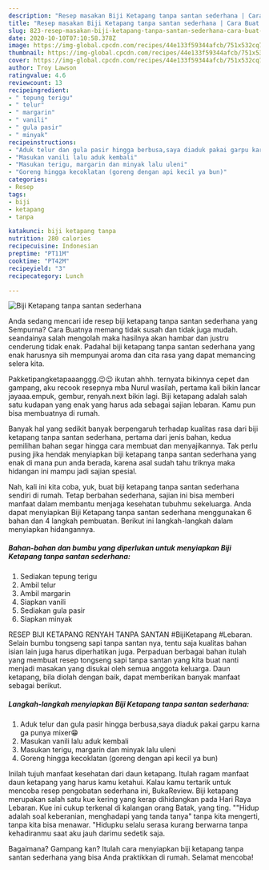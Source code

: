 ```yaml
---
description: "Resep masakan Biji Ketapang tanpa santan sederhana | Cara Buat Biji Ketapang tanpa santan sederhana Yang Sempurna"
title: "Resep masakan Biji Ketapang tanpa santan sederhana | Cara Buat Biji Ketapang tanpa santan sederhana Yang Sempurna"
slug: 823-resep-masakan-biji-ketapang-tanpa-santan-sederhana-cara-buat-biji-ketapang-tanpa-santan-sederhana-yang-sempurna
date: 2020-10-10T07:10:58.378Z
image: https://img-global.cpcdn.com/recipes/44e133f59344afcb/751x532cq70/biji-ketapang-tanpa-santan-sederhana-foto-resep-utama.jpg
thumbnail: https://img-global.cpcdn.com/recipes/44e133f59344afcb/751x532cq70/biji-ketapang-tanpa-santan-sederhana-foto-resep-utama.jpg
cover: https://img-global.cpcdn.com/recipes/44e133f59344afcb/751x532cq70/biji-ketapang-tanpa-santan-sederhana-foto-resep-utama.jpg
author: Troy Lawson
ratingvalue: 4.6
reviewcount: 13
recipeingredient:
- " tepung terigu"
- " telur"
- " margarin"
- " vanili"
- " gula pasir"
- " minyak"
recipeinstructions:
- "Aduk telur dan gula pasir hingga berbusa,saya diaduk pakai garpu karna ga punya mixer😁"
- "Masukan vanili lalu aduk kembali"
- "Masukan terigu, margarin dan minyak lalu uleni"
- "Goreng hingga kecoklatan (goreng dengan api kecil ya bun)"
categories:
- Resep
tags:
- biji
- ketapang
- tanpa

katakunci: biji ketapang tanpa 
nutrition: 280 calories
recipecuisine: Indonesian
preptime: "PT11M"
cooktime: "PT42M"
recipeyield: "3"
recipecategory: Lunch

---
```



![Biji Ketapang tanpa santan sederhana](https://img-global.cpcdn.com/recipes/44e133f59344afcb/751x532cq70/biji-ketapang-tanpa-santan-sederhana-foto-resep-utama.jpg)

Anda sedang mencari ide resep biji ketapang tanpa santan sederhana yang Sempurna? Cara Buatnya memang tidak susah dan tidak juga mudah. seandainya salah mengolah maka hasilnya akan hambar dan justru cenderung tidak enak. Padahal biji ketapang tanpa santan sederhana yang enak harusnya sih mempunyai aroma dan cita rasa yang dapat memancing selera kita.

Pakketipangketapaaanggg.😉😉 ikutan ahhh. ternyata bikinnya cepet dan gampang, aku recook resepnya mba Nurul wasilah, pertama kali bikin lancar jayaaa.empuk, gembur, renyah.next bikin lagi. Biji ketapang adalah salah satu kudapan yang enak yang harus ada sebagai sajian lebaran. Kamu pun bisa membuatnya di rumah.

Banyak hal yang sedikit banyak berpengaruh terhadap kualitas rasa dari biji ketapang tanpa santan sederhana, pertama dari jenis bahan, kedua pemilihan bahan segar hingga cara membuat dan menyajikannya. Tak perlu pusing jika hendak menyiapkan biji ketapang tanpa santan sederhana yang enak di mana pun anda berada, karena asal sudah tahu triknya maka hidangan ini mampu jadi sajian spesial.


Nah, kali ini kita coba, yuk, buat biji ketapang tanpa santan sederhana sendiri di rumah. Tetap berbahan sederhana, sajian ini bisa memberi manfaat dalam membantu menjaga kesehatan tubuhmu sekeluarga. Anda dapat menyiapkan Biji Ketapang tanpa santan sederhana menggunakan 6 bahan dan 4 langkah pembuatan. Berikut ini langkah-langkah dalam menyiapkan hidangannya.

<!--inarticleads1-->

##### Bahan-bahan dan bumbu yang diperlukan untuk menyiapkan Biji Ketapang tanpa santan sederhana:

1. Sediakan  tepung terigu
1. Ambil  telur
1. Ambil  margarin
1. Siapkan  vanili
1. Sediakan  gula pasir
1. Siapkan  minyak


RESEP BIJI KETAPANG RENYAH TANPA SANTAN #BijiKetapang #Lebaran. Selain bumbu tongseng sapi tanpa santan nya, tentu saja kualitas bahan isian lain juga harus diperhatikan juga. Perpaduan berbagai bahan itulah yang membuat resep tongseng sapi tanpa santan yang kita buat nanti menjadi masakan yang disukai oleh semua anggota keluarga. Daun ketapang, bila diolah dengan baik, dapat memberikan banyak manfaat sebagai berikut. 

<!--inarticleads2-->

##### Langkah-langkah menyiapkan Biji Ketapang tanpa santan sederhana:

1. Aduk telur dan gula pasir hingga berbusa,saya diaduk pakai garpu karna ga punya mixer😁
1. Masukan vanili lalu aduk kembali
1. Masukan terigu, margarin dan minyak lalu uleni
1. Goreng hingga kecoklatan (goreng dengan api kecil ya bun)


Inilah tujuh manfaat kesehatan dari daun ketapang. Itulah ragam manfaat daun ketapang yang harus kamu ketahui. Kalau kamu tertarik untuk mencoba resep pengobatan sederhana ini, BukaReview. Biji ketapang merupakan salah satu kue kering yang kerap dihidangkan pada Hari Raya Lebaran. Kue ini cukup terkenal di kalangan orang Batak, yang ting. &#34;&#34;Hidup adalah soal keberanian, menghadapi yang tanda tanya&#34; tanpa kita mengerti, tanpa kita bisa menawar. &#34;Hidupku selalu serasa kurang berwarna tanpa kehadiranmu saat aku jauh darimu sedetik saja. 

Bagaimana? Gampang kan? Itulah cara menyiapkan biji ketapang tanpa santan sederhana yang bisa Anda praktikkan di rumah. Selamat mencoba!
